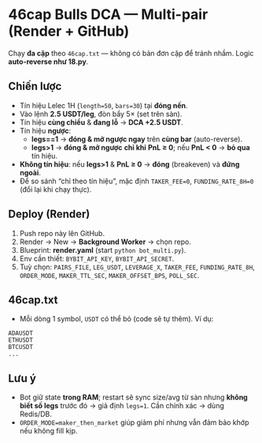 
# 46cap Bulls DCA — Multi-pair (Render + GitHub)

Chạy **đa cặp** theo `46cap.txt` — không có bản đơn cặp để tránh nhầm. Logic **auto-reverse như 18.py**.

## Chiến lược
- Tín hiệu Lelec 1H (`length=50`, `bars=30`) tại **đóng nến**.
- Vào lệnh **2.5 USDT/leg**, đòn bẩy 5× (set trên sàn).
- Tín hiệu **cùng chiều** & **đang lỗ** → **DCA +2.5 USDT**.
- Tín hiệu **ngược**:
  - **legs==1** → **đóng & mở ngược ngay** trên **cùng bar** (auto-reverse).
  - **legs>1** → **đóng & mở ngược** **chỉ khi** **PnL ≥ 0**; nếu **PnL < 0** → **bỏ qua** tín hiệu.
- **Không tín hiệu**: nếu **legs>1** & **PnL ≥ 0** → **đóng** (breakeven) và **đứng ngoài**.
- Để so sánh “chỉ theo tín hiệu”, mặc định `TAKER_FEE=0`, `FUNDING_RATE_8H=0` (đổi lại khi chạy thực).

## Deploy (Render)
1. Push repo này lên GitHub.
2. Render → New → **Background Worker** → chọn repo.
3. Blueprint: **render.yaml** (start `python bot_multi.py`).
4. Env cần thiết: `BYBIT_API_KEY`, `BYBIT_API_SECRET`.
5. Tuỳ chọn: `PAIRS_FILE`, `LEG_USDT`, `LEVERAGE_X`, `TAKER_FEE`, `FUNDING_RATE_8H`, `ORDER_MODE`, `MAKER_TTL_SEC`, `MAKER_OFFSET_BPS`, `POLL_SEC`.

## 46cap.txt
- Mỗi dòng 1 symbol, `USDT` có thể bỏ (code sẽ tự thêm). Ví dụ:
```
ADAUSDT
ETHUSDT
BTCUSDT
...
```

## Lưu ý
- Bot giữ state **trong RAM**; restart sẽ sync size/avg từ sàn nhưng **không biết số legs** trước đó → giả định `legs=1`. Cần chính xác → dùng Redis/DB.
- `ORDER_MODE=maker_then_market` giúp giảm phí nhưng vẫn đảm bảo khớp nếu không fill kịp.
